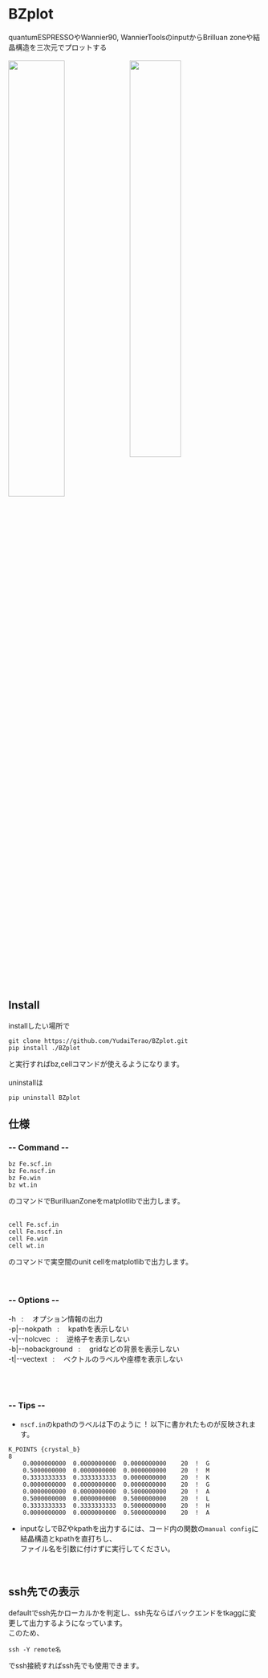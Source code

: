 # BZplot
quantumESPRESSOやWannier90, WannierToolsのinputからBrilluan zoneや結晶構造を三次元でプロットする<br><br>
<img src="https://github.com/user-attachments/assets/2631d5be-d202-4b08-8f7b-25b901cf6475" width="47.2%" align="top" />
<img src="https://github.com/user-attachments/assets/9e2822b5-6e30-48be-95c8-6a76968e7347" width="45%"  align="top"/>
## Install
  installしたい場所で
  ```
  git clone https://github.com/YudaiTerao/BZplot.git
  pip install ./BZplot
  ```
  と実行すればbz,cellコマンドが使えるようになります。<br><br>
  uninstallは
  ```
  pip uninstall BZplot
  ```
## 仕様
  ### -- Command --
  ```
  bz Fe.scf.in
  bz Fe.nscf.in
  bz Fe.win
  bz wt.in
  ```
  のコマンドでBurilluanZoneをmatplotlibで出力します。<br><br>
  ```
  cell Fe.scf.in
  cell Fe.nscf.in
  cell Fe.win
  cell wt.in
  ```
  のコマンドで実空間のunit cellをmatplotlibで出力します。
  <br><br><br>
  ### -- Options --
  -h&ensp;  :&ensp;&ensp;  オプション情報の出力<br>
  -p|--nokpath&ensp; :&ensp;&ensp;  kpathを表示しない<br>
  -v|--nolcvec&ensp; :&ensp;&ensp;  逆格子を表示しない<br>
  -b|--nobackground&ensp;  :&ensp;&ensp;  gridなどの背景を表示しない<br>
  -t|--vectext&ensp;  :&ensp;&ensp;  ベクトルのラベルや座標を表示しない<br>
    <br><br><br>
### -- Tips --
- `nscf.in`のkpathのラベルは下のように&ensp;!&ensp;以下に書かれたものが反映されます。
```
K_POINTS {crystal_b}
8
    0.0000000000  0.0000000000  0.0000000000    20  !  G
    0.5000000000  0.0000000000  0.0000000000    20  !  M
    0.3333333333  0.3333333333  0.0000000000    20  !  K
    0.0000000000  0.0000000000  0.0000000000    20  !  G
    0.0000000000  0.0000000000  0.5000000000    20  !  A
    0.5000000000  0.0000000000  0.5000000000    20  !  L
    0.3333333333  0.3333333333  0.5000000000    20  !  H
    0.0000000000  0.0000000000  0.5000000000    20  !  A
```
- inputなしでBZやkpathを出力するには、コード内の関数の`manual config`に結晶構造とkpathを直打ちし、<br>
ファイル名を引数に付けずに実行してください。<br>
<br>

## ssh先での表示
defaultでssh先かローカルかを判定し、ssh先ならばバックエンドをtkaggに変更して出力するようになっています。<br>
このため、
```
ssh -Y remote名
```
でssh接続すればssh先でも使用できます。<br>

